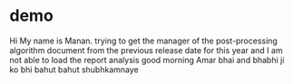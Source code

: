 # demo

Hi
My name is
Manan.
trying to get the manager of the post-processing algorithm 
document from the previous release date for this year and I am not able to load the report analysis 
good morning Amar bhai and bhabhi ji ko bhi bahut bahut shubhkamnaye 
